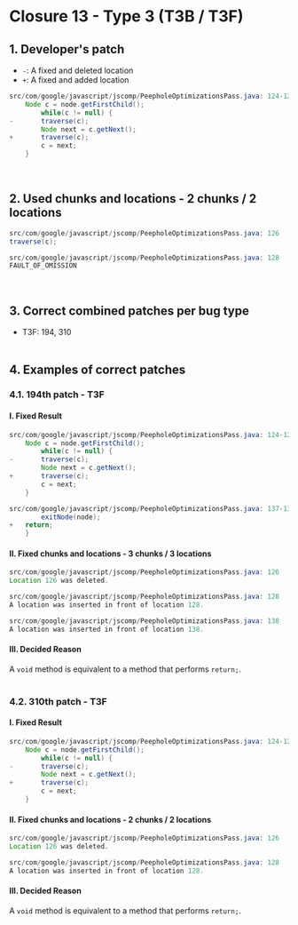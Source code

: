 # Closure 13 - Type 3 (T3B / T3F)

## 1. Developer's patch
* `-`: A fixed and deleted location
* `+`: A fixed and added location
```java
src/com/google/javascript/jscomp/PeepholeOptimizationsPass.java: 124-129
    Node c = node.getFirstChild();
        while(c != null) {
-       traverse(c);
        Node next = c.getNext();
+       traverse(c);
        c = next;
    }
```
<br>

## 2. Used chunks and locations - 2 chunks / 2 locations
```java
src/com/google/javascript/jscomp/PeepholeOptimizationsPass.java: 126
traverse(c);
```

```java
src/com/google/javascript/jscomp/PeepholeOptimizationsPass.java: 128
FAULT_OF_OMISSION
```
<br>

## 3. Correct combined patches per bug type
* T3F: 194, 310
<br><br>

## 4. Examples of correct patches
### 4.1. 194th patch - T3F
#### I. Fixed Result
```java
src/com/google/javascript/jscomp/PeepholeOptimizationsPass.java: 124-129
    Node c = node.getFirstChild();
        while(c != null) {
-       traverse(c);
        Node next = c.getNext();
+       traverse(c);
        c = next;
    }
```

```java
src/com/google/javascript/jscomp/PeepholeOptimizationsPass.java: 137-138
        exitNode(node);
+   return;           
    }
```

#### II. Fixed chunks and locations - 3 chunks / 3 locations
```java
src/com/google/javascript/jscomp/PeepholeOptimizationsPass.java: 126
Location 126 was deleted.
```

```java
src/com/google/javascript/jscomp/PeepholeOptimizationsPass.java: 128
A location was inserted in front of location 128.
```

```java
src/com/google/javascript/jscomp/PeepholeOptimizationsPass.java: 138
A location was inserted in front of location 138.
```

#### III. Decided Reason
A ```void``` method is equivalent to a method that performs ```return;```.
<br><br>

### 4.2. 310th patch - T3F
#### I. Fixed Result
```java
src/com/google/javascript/jscomp/PeepholeOptimizationsPass.java: 124-129
    Node c = node.getFirstChild();
        while(c != null) {
-       traverse(c);
        Node next = c.getNext();
+       traverse(c);
        c = next;
    }
```

#### II. Fixed chunks and locations - 2 chunks / 2 locations
```java
src/com/google/javascript/jscomp/PeepholeOptimizationsPass.java: 126
Location 126 was deleted.
```

```java
src/com/google/javascript/jscomp/PeepholeOptimizationsPass.java: 128
A location was inserted in front of location 128.
```

#### III. Decided Reason
A ```void``` method is equivalent to a method that performs ```return;```.
<br><br>